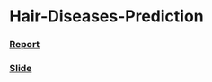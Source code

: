 # Hair-Diseases-Prediction

### [Report](https://drive.google.com/drive/u/0/folders/1ThH1EXk7DIIf9FvWpUZzDoz1j9CIg-LQ)
### [Slide](https://drive.google.com/drive/u/0/folders/1ThH1EXk7DIIf9FvWpUZzDoz1j9CIg-LQ)

